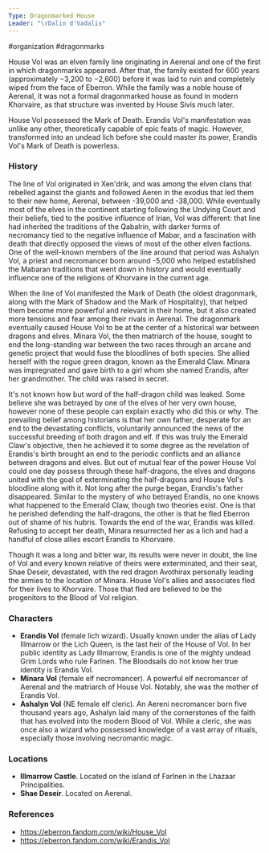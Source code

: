 ```yaml
---
Type: Dragonmarked House
Leader: "\rDalin d'Vadalis"
---
```

 #organization #dragonmarks 

House Vol was an elven family line originating in Aerenal and one of the first in which dragonmarks appeared. After that, the family existed for 600 years (approximately −3,200 to −2,600) before it was laid to ruin and completely wiped from the face of Eberron. While the family was a noble house of Aerenal, it was not a formal dragonmarked house as found in modern Khorvaire, as that structure was invented by House Sivis much later.

House Vol possessed the Mark of Death. Erandis Vol's manifestation was unlike any other, theoretically capable of epic feats of magic. However, transformed into an undead lich before she could master its power, Erandis Vol's Mark of Death is powerless.

### History

The line of Vol originated in Xen'drik, and was among the elven clans that rebelled against the giants and followed Aeren in the exodus that led them to their new home, Aerenal, between -39,000 and -38,000. While eventually most of the elves in the continent starting following the Undying Court and their beliefs, tied to the positive influence of Irian, Vol was different: that line had inherited the traditions of the Qabalrin, with darker forms of necromancy tied to the negative influence of Mabar, and a fascination with death that directly opposed the views of most of the other elven factions. One of the well-known members of the line around that period was Ashalyn Vol, a priest and necromancer born around -5,000 who helped established the Mabaran traditions that went down in history and would eventually influence one of the religions of Khorvaire in the current age.

When the line of Vol manifested the Mark of Death (the oldest dragonmark, along with the Mark of Shadow and the Mark of Hospitality), that helped them become more powerful and relevant in their home, but it also created more tensions and fear among their rivals in Aerenal. The dragonmark eventually caused House Vol to be at the center of a historical war between dragons and elves. Minara Vol, the then matriarch of the house, sought to end the long-standing war between the two races through an arcane and genetic project that would fuse the bloodlines of both species. She allied herself with the rogue green dragon, known as the Emerald Claw. Minara was impregnated and gave birth to a girl whom she named Erandis, after her grandmother. The child was raised in secret.

It's not known how but word of the half-dragon child was leaked. Some believe she was betrayed by one of the elves of her very own house, however none of these people can explain exactly who did this or why. The prevailing belief among historians is that her own father, desperate for an end to the devastating conflicts, voluntarily announced the news of the successful breeding of both dragon and elf. If this was truly the Emerald Claw's objective, then he achieved it to some degree as the revelation of Erandis's birth brought an end to the periodic conflicts and an alliance between dragons and elves. But out of mutual fear of the power House Vol could one day possess through these half-dragons, the elves and dragons united with the goal of exterminating the half-dragons and House Vol's bloodline along with it. Not long after the purge began, Erandis's father disappeared. Similar to the mystery of who betrayed Erandis, no one knows what happened to the Emerald Claw, though two theories exist. One is that he perished defending the half-dragons, the other is that he fled Eberron out of shame of his hubris. Towards the end of the war, Erandis was killed. Refusing to accept her death, Minara resurrected her as a lich and had a handful of close allies escort Erandis to Khorvaire.

Though it was a long and bitter war, its results were never in doubt, the line of Vol and every known relative of theirs were exterminated, and their seat, Shae Deseir, devastated, with the red dragon Avothirax personally leading the armies to the location of Minara. House Vol's allies and associates fled for their lives to Khorvaire. Those that fled are believed to be the progenitors to the Blood of Vol religion.

### Characters

* **Erandis Vol** (female lich wizard). Usually known under the alias of Lady Illmarrow or the Lich Queen, is the last heir of the House of Vol. In her public identity as Lady Illmarrow, Erandis is one of the mighty undead Grim Lords who rule Farlnen. The Bloodsails do not know her true identity is Erandis Vol.
* **Minara Vol** (female elf necromancer). A powerful elf necromancer of Aerenal and the matriarch of House Vol. Notably, she was the mother of Erandis Vol.
* **Ashalyn Vol** (NE female elf cleric). An Aereni necromancer born five thousand years ago, Ashalyn laid many of the cornerstones of the faith that has evolved into the modern Blood of Vol. While a cleric, she was once also a wizard who possessed knowledge of a vast array of rituals, especially those involving necromantic magic.

### Locations

* **Illmarrow Castle**. Located on the island of Farlnen in the Lhazaar Principalities.
* **Shae Deseir**. Located on Aerenal.

### References

* https://eberron.fandom.com/wiki/House_Vol
* https://eberron.fandom.com/wiki/Erandis_Vol
